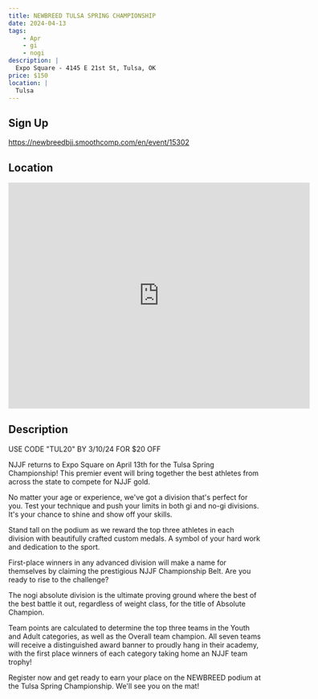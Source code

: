 ```yaml
---
title: NEWBREED TULSA SPRING CHAMPIONSHIP
date: 2024-04-13
tags:
    - Apr
    - gi 
    - nogi 
description: |
  Expo Square - 4145 E 21st St, Tulsa, OK
price: $150
location: |
  Tulsa
---
```

## Sign Up
https://newbreedbjj.smoothcomp.com/en/event/15302

## Location
<iframe src="https://www.google.com/maps/embed?pb=!1m18!1m12!1m3!1d12345.6789!2d-95.9302389!3d36.1363686!2m3!1f0!2f0!3f0!3m2!1i1024!2i768!4f13.1!3m3!1m2!1s0x0%3A0x0!2z36.1363686!5e0!3m2!1sen!2sus!4v1234567890" width="600" height="450" style="border:0;" allowfullscreen="" loading="lazy"></iframe>

## Description
USE CODE "TUL20" BY 3/10/24 FOR $20 OFF


NJJF returns to Expo Square on April 13th for the Tulsa Spring Championship! This premier event will bring together the best athletes from across the state to compete for NJJF gold.


No matter your age or experience, we've got a division that's perfect for you. Test your technique and push your limits in both gi and no-gi divisions. It's your chance to shine and show off your skills.


Stand tall on the podium as we reward the top three athletes in each division with beautifully crafted custom medals. A symbol of your hard work and dedication to the sport.


First-place winners in any advanced division will make a name for themselves by claiming the prestigious NJJF Championship Belt. Are you ready to rise to the challenge?


The nogi absolute division is the ultimate proving ground where the best of the best battle it out, regardless of weight class, for the title of Absolute Champion.


Team points are calculated to determine the top three teams in the Youth and Adult categories, as well as the Overall team champion. All seven teams will receive a distinguished award banner to proudly hang in their academy, with the first place winners of each category taking home an NJJF team trophy!


Register now and get ready to earn your place on the NEWBREED podium at the Tulsa Spring Championship. We'll see you on the mat!